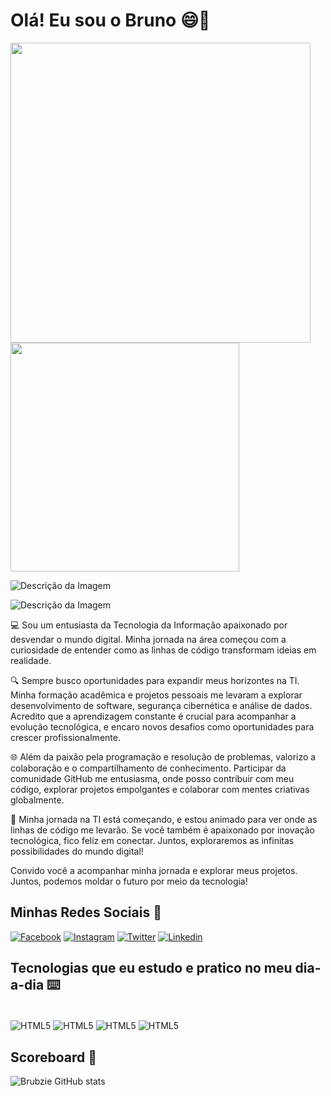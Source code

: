 # Olá! Eu sou o Bruno 😄👋

<img src="https://giphy.com/embed/bGgsc5mWoryfgKBx1u" width="480" height="auto">

<img src="https://giphy.com/embed/3ITYOFkCP18TqyAKxW" width="366" height="auto">

![Descrição da Imagem](https://giphy.com/embed/3ITYOFkCP18TqyAKxW)

![Descrição da Imagem](URL_DO_GIF)

💻 Sou um entusiasta da Tecnologia da Informação apaixonado por desvendar o mundo digital. Minha jornada na área começou com a curiosidade de entender como as linhas de código transformam ideias em realidade.

🔍 Sempre busco oportunidades para expandir meus horizontes na TI. Minha formação acadêmica e projetos pessoais me levaram a explorar desenvolvimento de software, segurança cibernética e análise de dados. Acredito que a aprendizagem constante é crucial para acompanhar a evolução tecnológica, e encaro novos desafios como oportunidades para crescer profissionalmente.

🌐 Além da paixão pela programação e resolução de problemas, valorizo a colaboração e o compartilhamento de conhecimento. Participar da comunidade GitHub me entusiasma, onde posso contribuir com meu código, explorar projetos empolgantes e colaborar com mentes criativas globalmente.

🚀 Minha jornada na TI está começando, e estou animado para ver onde as linhas de código me levarão. Se você também é apaixonado por inovação tecnológica, fico feliz em conectar. Juntos, exploraremos as infinitas possibilidades do mundo digital!

Convido você a acompanhar minha jornada e explorar meus projetos. Juntos, podemos moldar o futuro por meio da tecnologia!

## Minhas Redes Sociais 📱
[![Facebook](https://img.shields.io/badge/Facebook-1877F2?style=for-the-badge&logo=facebook&logoColor=white)](https://www.facebook.com/profile.php?id=100006683113008) [![Instagram](https://img.shields.io/badge/Instagram-E4405F?style=for-the-badge&logo=instagram&logoColor=white)](https://www.instagram.com/bruno_alves003/) [![Twitter](https://img.shields.io/badge/Twitter-1DA1F2?style=for-the-badge&logo=twitter&logoColor=white)](https://twitter.com/Bruuun1n) [![Linkedin](https://img.shields.io/badge/LinkedIn-0077B5?style=for-the-badge&logo=linkedin&logoColor=white)](https://www.linkedin.com/in/bruno-alves-81030a253/)

## Tecnologias que eu estudo e pratico no meu dia-a-dia ⌨️

<div style="display: inline_block"><br clear="all">
 <img align="center" alt="HTML5" src="https://img.shields.io/badge/HTML5-E34F26?style=for-the-badge&logo=html5&logoColor=white" />
 <img align="center" alt="HTML5" src="https://img.shields.io/badge/CSS3-1572B6?style=for-the-badge&logo=css3&logoColor=white" />
 <img align="center" alt="HTML5" src="https://img.shields.io/badge/JavaScript-F7DF1E?style=for-the-badge&logo=javascript&logoColor=black" />
 <img align="center" alt="HTML5" src="https://img.shields.io/badge/C%2B%2B-00599C?style=for-the-badge&logo=c%2B%2B&logoColor=white" />
</div>

## Scoreboard 💯
![Brubzie GitHub stats](https://github-readme-stats.vercel.app/api?username=Brubzie&show_icons=true&theme=dracula)
